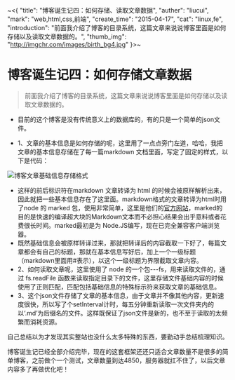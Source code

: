 ~<{
    "title": "博客诞生记四：如何存储、读取文章数据",
    "auther": "liucui",
    "mark": "web,html,css,前端",
    "create_time": "2015-04-17",
    "cat": "linux,fe",
    "introduction": "前面我介绍了博客的目录系统，这篇文章来说说博客里面是如何存储以及读取文章数据的。",
    "thumb_img": "http://imgchr.com/images/birth_bg4.jpg"
}>~

# 博客诞生记四：如何存储文章数据

> 前面我介绍了博客的目录系统，这篇文章来说说博客里面是如何存储以及读取文章数据的。

- 目前的这个博客是没有传统意义上的数据库的，有的只是一个简单的json文件。

- 1、文章的基本信息是如何存储的呢，这里用了一点点旁门左道，哈哈，我把文章的基本信息存储在了每一篇markdown 文档里面，写定了固定的样式，以下是代码：

![博客文章基础信息存储格式](http://imgchr.com/blog_birth/birth_bg_4.png)

- 这样的前后标识符在markdown 文章转译为 html 的时候会被原样解析出来，因此就把一些基本信息存在了这里面。markdown格式的文章转译为html时用了node 的 marked 包，使用非常简单，这里是他们的[官方网站](https://github.com/chjj/marked)，marked的目的是快速的编译超大块的Markdown文本而不必担心结果会出乎意料或者花费很长时间。marked最初是为 Node.JS编写，现在已完全兼容客户端浏览器。
- 既然基础信息会被原样转译过来，那就把转译后的内容截取一下好了，每篇文章都会有自己的标题，那就在基本信息写好后，加上一个一级标题（markdown里面用#表示），以这个一级标题为界限截取文章内容。
- 2、如何读取文章呢，这里使用了 node 的一个包---fs，用来读取文件的，通过 fs.readFile 函数来读取指定目录下的文件，这里存储文件基础内容的时候使用了正则匹配，匹配包括基础信息的特殊标示符来获取文章的基础信息。
- 3、这个json文件存储了文章的基本信息，由于文章并不像其他内容，更新速度很快，所以写了个setInterval计时，每五分钟重新读取一次文件夹内的以‘.md’为后缀名的文件。这样既保证了json文件是新的，也不至于读取的太频繁而消耗资源。


自己总结以为才发现其实整站也没什么太多特殊的东西，要勤动手总结梳理知识。

博客诞生记已经全部介绍完毕，现在的这套框架还还只适合文章数量不是很多的简单博客，之前做个一个测试，文章数量到达4850，服务器就扛不住了，以后文章内容多了再做优化吧！


